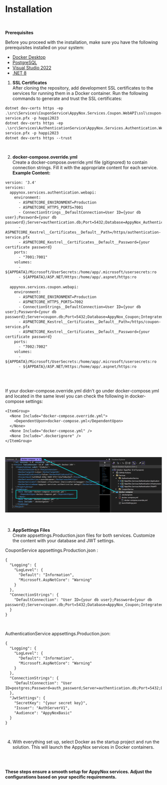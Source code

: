 # Installation

<br>

**Prerequisites**

Before you proceed with the installation, make sure you have the following prerequisites installed on your system:

- [Docker Desktop](https://www.docker.com/)
- [PostgreSQL](https://www.postgresql.org/)
- [Visual Studio 2022](https://visualstudio.microsoft.com/)
- [.NET 8](https://dotnet.microsoft.com/en-us/download/dotnet/thank-you/sdk-8.0.100-windows-x64-installer)

1) **SSL Certificates** <br> 
After cloning the repository, add development SSL certificates to the services for running them in a Docker container. Run the following commands to generate and trust the SSL certificates:
```
dotnet dev-certs https -ep .\src\Services\CouponService\AppyNox.Services.Coupon.WebAPI\ssl\coupon-service.pfx -p happi2023
dotnet dev-certs https -ep .\src\Services\AuthenticationService\AppyNox.Services.Authentication.WebAPI\ssl\authentication-service.pfx -p happi2023
dotnet dev-certs https --trust
```
<br>

2) **docker-compose.override.yml** <br>
Create a docker-compose.override.yml file (gitignored) to contain connection strings. Fill it with the appropriate content for each service.
**Example Content:**
```
version: '3.4'
services:
  appynox.services.authentication.webapi:
    environment:
      - ASPNETCORE_ENVIRONMENT=Production
      - ASPNETCORE_HTTPS_PORTS=7001
      - ConnectionStrings__DefaultConnection=User ID={your db user};Password={your db password};Server=authentication.db;Port=5432;Database=AppyNox_Authentication;IntegratedSecurity=true;Pooling=true
      - ASPNETCORE_Kestrel__Certificates__Default__Path=/https/authentication-service.pfx 
      - ASPNETCORE_Kestrel__Certificates__Default__Password={your certificate password}
    ports:
      - "7001:7001"
    volumes:
      - ${APPDATA}/Microsoft/UserSecrets:/home/app/.microsoft/usersecrets:ro
      - ${APPDATA}/ASP.NET/Https:/home/app/.aspnet/https:ro

  appynox.services.coupon.webapi:
    environment:
      - ASPNETCORE_ENVIRONMENT=Production
      - ASPNETCORE_HTTPS_PORTS=7002
      - ConnectionStrings__DefaultConnection=User ID={your db user};Password={your db password};Server=coupon.db;Port=5432;Database=AppyNox_Coupon;IntegratedSecurity=true;Pooling=true
      - ASPNETCORE_Kestrel__Certificates__Default__Path=/https/coupon-service.pfx 
      - ASPNETCORE_Kestrel__Certificates__Default__Password={your certificate password}
    ports:
      - "7002:7002"
    volumes:
      - ${APPDATA}/Microsoft/UserSecrets:/home/app/.microsoft/usersecrets:ro
      - ${APPDATA}/ASP.NET/Https:/home/app/.aspnet/https:ro
```
<br>
<br>

If your docker-compose.override.yml didn't go under docker-compose.yml and located in the same level you can check the following in docker-compose settings:
```
<ItemGroup>
  <None Include="docker-compose.override.yml">
    <DependentUpon>docker-compose.yml</DependentUpon>
  </None>
  <None Include="docker-compose.yml" />
  <None Include=".dockerignore" />
</ItemGroup>
```
<br>

![docker-compose-override](_media/docker-compose.override.png)

<br>

3) **AppSettings Files** <br>
Create appsettings.Production.json files for both services. Customize the content with your database and JWT settings.

CouponService appsettings.Production.json :
```
{
  "Logging": {
    "LogLevel": {
      "Default": "Information",
      "Microsoft.AspNetCore": "Warning"
    }
  },
  "ConnectionStrings": {
    "DefaultConnection": "User ID={your db user};Password={your db password};Server=coupon.db;Port=5432;Database=AppyNox_Coupon;IntegratedSecurity=true;Pooling=true"
  }
}
```
<br>

AuthenticationService appsettings.Production.json:
```
{
  "Logging": {
    "LogLevel": {
      "Default": "Information",
      "Microsoft.AspNetCore": "Warning"
    }
  },
  "ConnectionStrings": {
    "DefaultConnection": "User ID=postgres;Password=auth_password;Server=authentication.db;Port=5432;Database=AppyNox_Authentication;IntegratedSecurity=true;Pooling=true"
  },
  "JwtSettings": {
    "SecretKey": "{your secret key}",
    "Issuer": "AuthServerV1",
    "Audience": "AppyNoxBasic"
  }
}
```
<br>

4) With everything set up, select Docker as the startup project and run the solution. This will launch the AppyNox services in Docker containers.
<br>
<br>

**These steps ensure a smooth setup for AppyNox services. Adjust the configurations based on your specific requirements.**